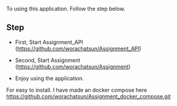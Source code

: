 To using this application. Follow the step below.

## Step

- First, Start Assignment_API (https://github.com/worachatsun/Assignment_API)

- Second, Start Assignment (https://github.com/worachatsun/Assignment)

- Enjoy using the application.

For easy to install. I have made an docker compose here https://github.com/worachatsun/Assignment_docker_compose.git

